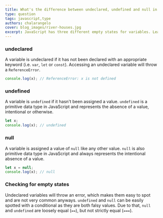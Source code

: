 ```yaml
---
title: What's the difference between undeclared, undefined and null in JavaScript?
type: question
tags: javascript,type
authors: chalarangelo
cover: blog_images/river-houses.jpg
excerpt: JavaScript has three different empty states for variables. Learn their differences and how you can check for each one.
---
```


### undeclared

A variable is undeclared if it has not been declared with an appropriate keyword (i.e. `var`, `let` or `const`). Accessing an undeclared variable will throw a `ReferenceError`.

```js
console.log(x); // ReferenceError: x is not defined
```

### undefined

A variable is `undefined` if it hasn't been assigned a value. `undefined` is a primitive data type in JavaScript and represents the absence of a value, intentional or otherwise.

```js
let x;
console.log(x); // undefined
```

### null

A variable is assigned a value of `null` like any other value. `null` is also primitive data type in JavaScript and always represents the intentional absence of a value.

```js
let x = null;
console.log(x); // null
```

### Checking for empty states

Undeclared variables will throw an error, which makes them easy to spot and are not very common anyways. `undefined` and `null` can be easily spotted with a conditional as they are both falsy values. Due to that, `null` and `undefined` are loosely equal (`==`), but not strictly equal (`===`).

